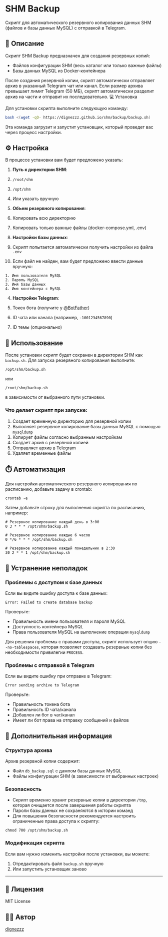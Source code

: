 # SHM Backup

Скрипт для автоматического резервного копирования данных SHM (файлов и базы данных MySQL) с отправкой в Telegram.

## 📝 Описание

Скрипт SHM Backup предназначен для создания резервных копий:

* Файлов конфигурации SHM (весь каталог или только важные файлы)
* Базы данных MySQL из Docker-контейнера

После создания резервной копии, скрипт автоматически отправляет архив в указанный Telegram чат или канал. Если размер архива превышает лимит Telegram (50 МБ), скрипт автоматически разделит архив на части и отправит их последовательно.
💻 Установка

Для установки скрипта выполните следующую команду:
```bash
bash <(wget -qO- https://dignezzz.github.io/shm/backup/backup.sh)
```

Эта команда загрузит и запустит установщик, который проведет вас через процесс настройки.

## ⚙️ Настройка

В процессе установки вам будет предложено указать:

1. **Путь к директории SHM**:

  1. `/root/shm`
  2. `/opt/shm`
  3. Или указать вручную



2. **Объем резервного копирования**:

  1. Копировать всю директорию
  2. Копировать только важные файлы (docker-compose.yml, .env)



3. **Настройки базы данных**:

  1. Скрипт попытается автоматически получить настройки из файла `.env`
  2. Если файл не найден, вам будет предложено ввести данные вручную:

    1. Имя пользователя MySQL
    2. Пароль MySQL
    3. Имя базы данных
    4. Имя контейнера с MySQL






4. **Настройки Telegram**:

1. Токен бота (получите у [@BotFather](https://t.me/BotFather))
2. ID чата или канала (например, `-1001234567890`)
3. ID темы (опционально)





## 🚀 Использование

После установки скрипт будет сохранен в директории SHM как `backup.sh`. Для запуска резервного копирования выполните:

```shellscript
/opt/shm/backup.sh
```

или

```shellscript
/root/shm/backup.sh
```

в зависимости от выбранного пути установки.

### Что делает скрипт при запуске:

1. Создает временную директорию для резервной копии
2. Выполняет резервное копирование базы данных MySQL с помощью `mysqldump`
3. Копирует файлы согласно выбранным настройкам
4. Создает архив с резервной копией
5. Отправляет архив в Telegram
6. Удаляет временные файлы


## ⏱️ Автоматизация

Для настройки автоматического резервного копирования по расписанию, добавьте задачу в crontab:

```shellscript
crontab -e
```

Затем добавьте строку для выполнения скрипта по расписанию, например:

```plaintext
# Резервное копирование каждый день в 3:00
0 3 * * * /opt/shm/backup.sh

# Резервное копирование каждые 6 часов
0 */6 * * * /opt/shm/backup.sh

# Резервное копирование каждый понедельник в 2:30
30 2 * * 1 /opt/shm/backup.sh
```

## 🔧 Устранение неполадок

### Проблемы с доступом к базе данных

Если вы видите ошибку доступа к базе данных:

```plaintext
Error: Failed to create database backup
```

Проверьте:

- Правильность имени пользователя и пароля MySQL
- Доступность контейнера MySQL
- Права пользователя MySQL на выполнение операции `mysqldump`


Для решения проблемы с правами доступа, скрипт использует опцию `--no-tablespaces`, которая позволяет создавать резервные копии без необходимости привилегии `PROCESS`.

### Проблемы с отправкой в Telegram

Если вы видите ошибку при отправке в Telegram:

```plaintext
Error sending archive to Telegram
```

Проверьте:

- Правильность токена бота
- Правильность ID чата/канала
- Добавлен ли бот в чат/канал
- Имеет ли бот права на отправку сообщений и файлов


## 📌 Дополнительная информация

### Структура архива

Архив резервной копии содержит:

- Файл `db_backup.sql` с дампом базы данных MySQL
- Файлы конфигурации SHM (в зависимости от выбранных настроек)


### Безопасность

- Скрипт временно хранит резервные копии в директории `/tmp`, которая очищается после завершения работы скрипта
- Пароли базы данных не сохраняются в истории команд
- Для повышения безопасности рекомендуется настроить ограниченные права доступа к скрипту:

```shellscript
chmod 700 /opt/shm/backup.sh
```




### Модификация скрипта

Если вам нужно изменить настройки после установки, вы можете:

1. Отредактировать файл `backup.sh` вручную
2. Или запустить установщик заново


---

## 📜 Лицензия

MIT License

## 👨‍💻 Автор

[dignezzz](https://github.com/dignezzz)

